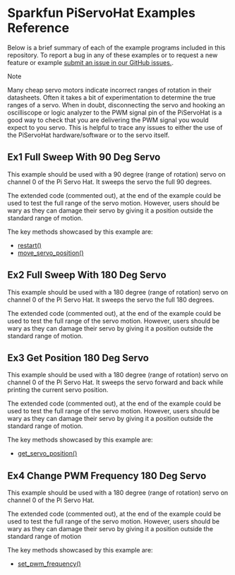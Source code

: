 # Sparkfun PiServoHat Examples Reference
Below is a brief summary of each of the example programs included in this repository. To report a bug in any of these examples or to request a new feature or example [submit an issue in our GitHub issues.](https://github.com/sparkfun/piservohat_py/issues). 

> [!NOTE]
> Many cheap servo motors indicate incorrect ranges of rotation in their datasheets. Often it takes a bit of experimentation to determine the true ranges of a servo. When in doubt, disconnecting the servo and hooking an oscilliscope or logic analyzer to the PWM signal pin of the PiServoHat is a good way to check that you are delivering the PWM signal you would expect to you servo. This is helpful to trace any issues to either the use of the PiServoHat hardware/software or to the servo itself. 

## Ex1 Full Sweep With 90 Deg Servo
This example should be used with a 90 degree (range of rotation) servo
on channel 0 of the Pi Servo Hat. It sweeps the servo the full 90 degrees.

The extended code (commented out), at the end of the example could be
used to test the full range of the servo motion. However, users should
be wary as they can damage their servo by giving it a position outside
the standard range of motion.

The key methods showcased by this example are:
- [restart()](https://docs.sparkfun.com/piservohat_py/classpi__servo__hat_1_1_pi_servo_hat.html#a2b0a7d33628b812ae6f7cdf127dd022c)
- [move_servo_position()](https://docs.sparkfun.com/piservohat_py/classpi__servo__hat_1_1_pi_servo_hat.html#aef748fe65cad023d697080799bcba81a)

## Ex2 Full Sweep With 180 Deg Servo
This example should be used with a 180 degree (range of rotation) servo
on channel 0 of the Pi Servo Hat. It sweeps the servo the full 180 degrees.

The extended code (commented out), at the end of the example could be
used to test the full range of the servo motion. However, users should
be wary as they can damage their servo by giving it a position outside
the standard range of motion.

## Ex3 Get Position 180 Deg Servo
This example should be used with a 180 degree (range of rotation) servo
on channel 0 of the Pi Servo Hat. It sweeps the servo forward and back while printing the current servo position.

The extended code (commented out), at the end of the example could be
used to test the full range of the servo motion. However, users should
be wary as they can damage their servo by giving it a position outside
the standard range of motion.

The key methods showcased by this example are:
- [get_servo_position()](https://docs.sparkfun.com/piservohat_py/classpi__servo__hat_1_1_pi_servo_hat.html#a903e801c1693ea63fde33a23174183ac)

## Ex4 Change PWM Frequency 180 Deg Servo
This example should be used with a 180 degree (range of rotation) servo
on channel 0 of the Pi Servo Hat.

The extended code (commented out), at the end of the example could be
used to test the full range of the servo motion. However, users should
be wary as they can damage their servo by giving it a position outside
the standard range of motion

The key methods showcased by this example are:
- [set_pwm_frequency()](https://docs.sparkfun.com/piservohat_py/classpi__servo__hat_1_1_pi_servo_hat.html#a1dbb53c9f4d0b752c518d5b7e7e3ee1b)
